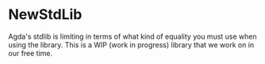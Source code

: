 # NewStdLib
 Agda's stdlib is limiting in terms of what kind of equality you must use when using the library.  This is a WIP (work in progress) library that we work on in our free time.
